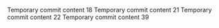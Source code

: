 Temporary commit content 18
Temporary commit content 21
Temporary commit content 22
Temporary commit content 39
